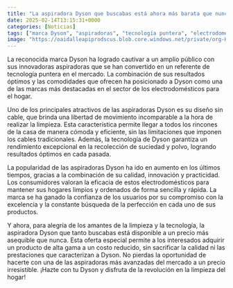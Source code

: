 ```yaml
---
title: "La aspiradora Dyson que buscabas está ahora más barata que nunca"
date: 2025-02-14T13:15:31+0000
categories: [Noticias]
tags: ["marca Dyson", "aspiradoras", "tecnología puntera", "electrodomésticos", "aspiradoras sin cable", "rendimiento excepcional", "limpieza del hogar."]
image: "https://oaidalleapiprodscus.blob.core.windows.net/private/org-HKmKxpuNw3Y88lm4EBrIPq0n/user-ZwiCXOggLL8ZNNKE2g7rXFmV/img-p6DdOptfxHyVO4w1jXDgUe0l.png?st=2025-02-14T12%3A15%3A31Z&se=2025-02-14T14%3A15%3A31Z&sp=r&sv=2024-08-04&sr=b&rscd=inline&rsct=image/png&skoid=d505667d-d6c1-4a0a-bac7-5c84a87759f8&sktid=a48cca56-e6da-484e-a814-9c849652bcb3&skt=2025-02-13T23%3A22%3A06Z&ske=2025-02-14T23%3A22%3A06Z&sks=b&skv=2024-08-04&sig=X1wbJoGM/wSnATaSUtFKJ3qf0Re4OT97HIxVatNWD2g%3D"
---
```


La reconocida marca Dyson ha logrado cautivar a un amplio público con sus innovadoras aspiradoras que se han convertido en un referente de tecnología puntera en el mercado. La combinación de sus resultados óptimos y las comodidades que ofrecen ha posicionado a Dyson como una de las marcas más destacadas en el sector de los electrodomésticos para el hogar. 

Uno de los principales atractivos de las aspiradoras Dyson es su diseño sin cable, que brinda una libertad de movimiento incomparable a la hora de realizar la limpieza. Esta característica permite llegar a todos los rincones de la casa de manera cómoda y eficiente, sin las limitaciones que imponen los cables tradicionales. Además, la tecnología de Dyson garantiza un rendimiento excepcional en la recolección de suciedad y polvo, logrando resultados óptimos en cada pasada.

La popularidad de las aspiradoras Dyson ha ido en aumento en los últimos tiempos, gracias a la combinación de su calidad, innovación y practicidad. Los consumidores valoran la eficacia de estos electrodomésticos para mantener sus hogares limpios y ordenados de forma sencilla y rápida. La marca se ha ganado la confianza de los usuarios por su compromiso con la excelencia y la constante búsqueda de la perfección en cada uno de sus productos.

Y ahora, para alegría de los amantes de la limpieza y la tecnología, la aspiradora Dyson que tanto buscabas está disponible a un precio más asequible que nunca. Esta oferta especial permite a los interesados adquirir un producto de alta gama a un costo reducido, sin sacrificar la calidad ni las prestaciones que caracterizan a Dyson. No pierdas la oportunidad de hacerte con una de las aspiradoras más avanzadas del mercado a un precio irresistible. ¡Hazte con tu Dyson y disfruta de la revolución en la limpieza del hogar!
    
